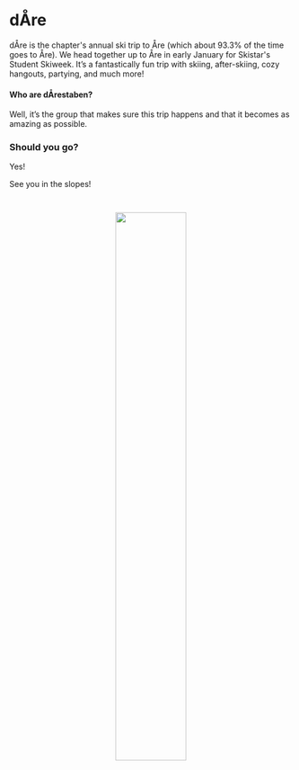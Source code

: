 # dÅre 

dÅre is the chapter's annual ski trip to Åre (which about 93.3% of the time goes to Åre). We head together up to Åre in early January for Skistar's Student Skiweek. It’s a fantastically fun trip with skiing, after-skiing, cozy hangouts, partying, and much more!

#### Who are dÅrestaben?
Well, it’s the group that makes sure this trip happens and that it becomes as amazing as possible.

### Should you go?
Yes!

See you in the slopes!

<p style="text-align: center; margin-top: 3em">
    <img src="https://dsekt-assets.s3.amazonaws.com/namnder/dare/bild2"  width="50%">
</p>
